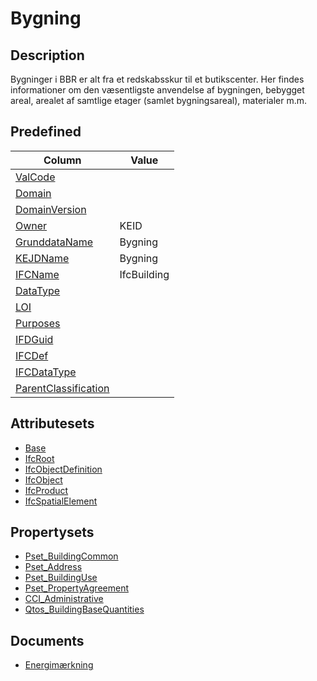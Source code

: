# Bygning

## Description

Bygninger i BBR er alt fra et redskabsskur til et butikscenter. Her findes informationer om den væsentligste anvendelse af bygningen, bebygget
areal, arealet af samtlige etager (samlet bygningsareal), materialer m.m.

## Predefined

| Column                                                                      | Value       |
| --------------------------------------------------------------------------- | ----------- |
| [ValCode](../../../Attributes/Base/ValCode.md)                              |             |
| [Domain](../../../Attributes/Base/Domain.md)                                |             |
| [DomainVersion](../../../Attributes/Base/DomainVersion.md)                  |             |
| [Owner](../../../Attributes/Base/Owner.md)                                  | KEID        |
| [GrunddataName](../../../Attributes/Base/GrunddataName.md)                  | Bygning     |
| [KEJDName](../../../Attributes/Base/KEJDName.md)                            | Bygning     |
| [IFCName](../../../Attributes/Base/IFCName.md)                              | IfcBuilding |
| [DataType](../../../Attributes/Base/DataType.md)                            |             |
| [LOI](../../../Attributes/Base/LOI.md)                                      |             |
| [Purposes](../../../Attributes/Base/LOI.md)                                 |             |
| [IFDGuid](../../../Attributes/Base/IFDGuid.md)                              |             |
| [IFCDef](../../../Attributes/Base/IFCDef.md)                                |             |
| [IFCDataType](../../../Attributes/Base/IFCDataType.md)                      |             |
| [ParentClassification](../../../Attributes/Base/IFCParentClassification.md) |             |

## Attributesets

- [Base](../../../IFC/Attributes/Base.md)
- [IfcRoot](../../../Attributes/IFC/IfcRoot/)
- [IfcObjectDefinition](../../../Attributes/IFC/IfcObjectDefinition/)
- [IfcObject](../../../Attributes/IFC/IfcObject/)
- [IfcProduct](../../../Attributes/IFC/IfcProduct/)
- [IfcSpatialElement](../../../Attributes/IFC/IfcSpatialElement/)

## Propertysets

- [Pset_BuildingCommon](../../../PropertySets/IFC/Pset_BuildingCommon.md)
- [Pset_Address](../../../PropertySets/IFC/Pset_Address.md)
- [Pset_BuildingUse](../../../PropertySets/IFC/Pset_BuildingUse.md)
- [Pset_PropertyAgreement](../../../PropertySets/IFC/Pset_PropertyAgreement.md)
- [CCI_Administrative](../../../PropertySets/CCI/CCI_Administrative.md)
- [Qtos_BuildingBaseQuantities](../../../PropertySets/IFC/Qto_BuildingBaseQuantities.md)

## Documents

- [Energimærkning](../../../Documents/Energimaerkning.md)
